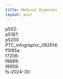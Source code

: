 ```yaml
---
title: Medical Expenses
layout: post
---
```


p502:  
p5187:  
p5200  
PTC_infographic_082614:  
f1095a:   
f7206:   
f8889:     
f8959:   
fs-2024-30:   
